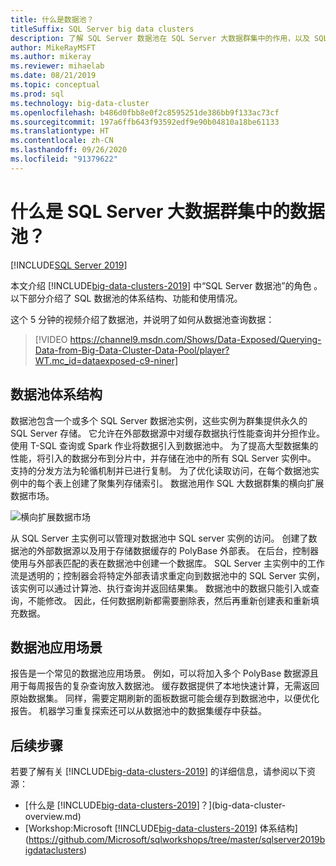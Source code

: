 ```yaml
---
title: 什么是数据池？
titleSuffix: SQL Server big data clusters
description: 了解 SQL Server 数据池在 SQL Server 大数据群集中的作用，以及 SQL 数据池的体系结构和功能。
author: MikeRayMSFT
ms.author: mikeray
ms.reviewer: mihaelab
ms.date: 08/21/2019
ms.topic: conceptual
ms.prod: sql
ms.technology: big-data-cluster
ms.openlocfilehash: b486d0fbb8e0f2c8595251de386bb9f133ac73cf
ms.sourcegitcommit: 197a6ffb643f93592edf9e90b04810a18be61133
ms.translationtype: HT
ms.contentlocale: zh-CN
ms.lasthandoff: 09/26/2020
ms.locfileid: "91379622"
---
```

# <a name="what-are-data-pools-in-a-sql-server-big-data-cluster"></a>什么是 SQL Server 大数据群集中的数据池？

[!INCLUDE[SQL Server 2019](../includes/applies-to-version/sqlserver2019.md)]

本文介绍 [!INCLUDE[big-data-clusters-2019](../includes/ssbigdataclusters-ver15.md)] 中“SQL Server 数据池”的角色  。 以下部分介绍了 SQL 数据池的体系结构、功能和使用情况。

这个 5 分钟的视频介绍了数据池，并说明了如何从数据池查询数据：

> [!VIDEO https://channel9.msdn.com/Shows/Data-Exposed/Querying-Data-from-Big-Data-Cluster-Data-Pool/player?WT.mc_id=dataexposed-c9-niner]

## <a name="data-pool-architecture"></a>数据池体系结构

数据池包含一个或多个 SQL Server 数据池实例，这些实例为群集提供永久的 SQL Server 存储。 它允许在外部数据源中对缓存数据执行性能查询并分担作业。 使用 T-SQL 查询或 Spark 作业将数据引入到数据池中。 为了提高大型数据集的性能，将引入的数据分布到分片中，并存储在池中的所有 SQL Server 实例中。 支持的分发方法为轮循机制并已进行复制。 为了优化读取访问，在每个数据池实例中的每个表上创建了聚集列存储索引。 数据池用作 SQL 大数据群集的横向扩展数据市场。

![横向扩展数据市场](media/concept-data-pool/data-virtualization-improvements.png)

从 SQL Server 主实例可以管理对数据池中 SQL server 实例的访问。 创建了数据池的外部数据源以及用于存储数据缓存的 PolyBase 外部表。 在后台，控制器使用与外部表匹配的表在数据池中创建一个数据库。 SQL Server 主实例中的工作流是透明的；控制器会将特定外部表请求重定向到数据池中的 SQL Server 实例，该实例可以通过计算池、执行查询并返回结果集。 数据池中的数据只能引入或查询，不能修改。 因此，任何数据刷新都需要删除表，然后再重新创建表和重新填充数据。 

## <a name="data-pool-scenarios"></a>数据池应用场景

 报告是一个常见的数据池应用场景。 例如，可以将加入多个 PolyBase 数据源且用于每周报告的复杂查询放入数据池。 缓存数据提供了本地快速计算，无需返回原始数据集。 同样，需要定期刷新的面板数据可能会缓存到数据池中，以便优化报告。 机器学习重复探索还可以从数据池中的数据集缓存中获益。

## <a name="next-steps"></a>后续步骤

若要了解有关 [!INCLUDE[big-data-clusters-2019](../includes/ssbigdataclusters-ss-nover.md)] 的详细信息，请参阅以下资源：

- [什么是 [!INCLUDE[big-data-clusters-2019](../includes/ssbigdataclusters-ver15.md)]？](big-data-cluster-overview.md)
- [Workshop:Microsoft [!INCLUDE[big-data-clusters-2019](../includes/ssbigdataclusters-ss-nover.md)] 体系结构](https://github.com/Microsoft/sqlworkshops/tree/master/sqlserver2019bigdataclusters)

